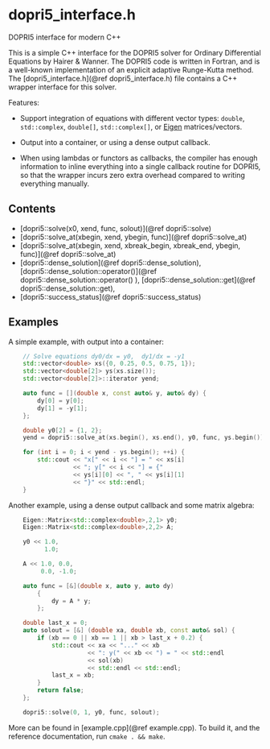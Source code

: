 dopri5_interface.h
==================

DOPRI5 interface for modern C++

This is a simple C++ interface for the DOPRI5 solver for Ordinary
Differential Equations by Hairer & Wanner.  The DOPRI5 code is written
in Fortran, and is a well-known implementation of an explicit adaptive
Runge-Kutta method.  The [dopri5_interface.h](@ref dopri5_interface.h) file contains a C++
wrapper interface for this solver.

Features:

- Support integration of equations with different vector types:
  `double`, `std::complex`, ``double[]``, ``std::complex[]``, or
  [Eigen](https://eigen.tuxfamily.org) matrices/vectors.

- Output into a container, or using a dense output callback.

- When using lambdas or functors as callbacks, the compiler has enough
  information to inline everything into a single callback routine for
  DOPRI5, so that the wrapper incurs zero extra overhead compared to
  writing everything manually.

Contents
--------

- [dopri5::solve(x0, xend, func, solout)](@ref dopri5::solve)
- [dopri5::solve_at(xbegin, xend, ybegin, func)](@ref dopri5::solve_at)
- [dopri5::solve_at(xbegin, xend, xbreak_begin, xbreak_end, ybegin, func)](@ref dopri5::solve_at)
- [dopri5::dense_solution](@ref dopri5::dense_solution),
  [dopri5::dense_solution::operator()](@ref dopri5::dense_solution::operator() ),
  [dopri5::dense_solution::get](@ref dopri5::dense_solution::get),
- [dopri5::success_status](@ref dopri5::success_status)

Examples
--------

A simple example, with output into a container:

```cpp
    // Solve equations dy0/dx = y0,  dy1/dx = -y1
    std::vector<double> xs({0, 0.25, 0.5, 0.75, 1});
    std::vector<double[2]> ys(xs.size());
    std::vector<double[2]>::iterator yend;

    auto func = [](double x, const auto& y, auto& dy) {
        dy[0] = y[0];
        dy[1] = -y[1];
    };

    double y0[2] = {1, 2};
    yend = dopri5::solve_at(xs.begin(), xs.end(), y0, func, ys.begin());

    for (int i = 0; i < yend - ys.begin(); ++i) {
        std::cout << "x[" << i << "] = " << xs[i]
                  << "; y[" << i << "] = {"
                  << ys[i][0] << ", " << ys[i][1]
                  << "}" << std::endl;
    }
```

Another example, using a dense output callback and some matrix
algebra:

```cpp
    Eigen::Matrix<std::complex<double>,2,1> y0;
    Eigen::Matrix<std::complex<double>,2,2> A;

    y0 << 1.0,
          1.0;

    A << 1.0, 0.0,
         0.0, -1.0;

    auto func = [&](double x, auto y, auto dy)
        {
            dy = A * y;
        };

    double last_x = 0;
    auto solout = [&] (double xa, double xb, const auto& sol) {
        if (xb == 0 || xb == 1 || xb > last_x + 0.2) {
            std::cout << xa << "..." << xb
                      << ": y(" << xb << ") = " << std::endl
                      << sol(xb)
                      << std::endl << std::endl;
            last_x = xb;
        }
        return false;
    };

    dopri5::solve(0, 1, y0, func, solout);
```

More can be found in [example.cpp](@ref example.cpp).  To build it,
and the reference documentation, run `cmake . && make`.
